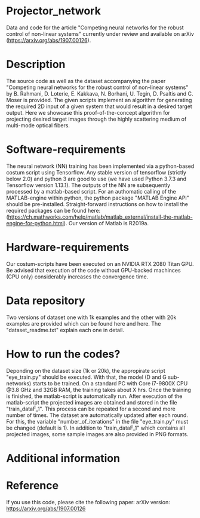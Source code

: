 # Projector_network
Data and code for the article "Competing neural networks for the robust control of non-linear systems" currently under review and available on arXiv (https://arxiv.org/abs/1907.00126).


# Description
The source code as well as the dataset accompanying the paper "Competing neural networks for the robust control of non-linear systems" by B. Rahmani, D. Loterie, E. Kakkava, N. Borhani, U. Tegin, D. Psaltis and C. Moser is provided. The given scripts implement an algorithm for generating the required 2D input of a given system that would result in a desired target output. Here we showcase this proof-of-the-concept algorithm for projecting desired target images through the highly scattering medium of multi-mode optical fibers. 

# Software-requirements
The neural network (NN) training has been implemented via a python-based costum script using Tensorflow. Any stable version of tensorflow (strictly below 2.0) and python 3 are good to use (we have used Python 3.7.3 and Tensorflow version 1.13.1). The outputs of the NN are subsequently processed by a matlab-based script. For an authomatic calling of the MATLAB-engine within python, the python package "MATLAB Engine API" should be pre-installed. Straight-forward instructions on how to install the required packages can be found here: (https://ch.mathworks.com/help/matlab/matlab_external/install-the-matlab-engine-for-python.html). Our version of Matlab is R2019a.


# Hardware-requirements
Our costum-scripts have been executed on an NVIDIA RTX 2080 Titan GPU. Be advised that execution of the code without GPU-backed machinces (CPU only) considerably increases the convergence time.


# Data repository

Two versions of dataset one with 1k examples and the other with 20k examples are provided which can be found here and here. The "dataset_readme.txt" explain each one in detail.


# How to run the codes?
Deponding on the dataset size (1k or 20k), the appropirate script "eye_train.py" should be executed. With that, the model (D and G sub-networks) starts to be trained. On a standard PC with Core i7-9800X CPU @3.8 GHz and 32GB RAM, the training takes about X hrs. Once the training is finished, the matlab-script is automatically run. After execution of the matlab-script the projected images are obtained and stored in the file "train_dataF_1". This process can be repeated for a second and more number of times. The dataset are automatically updated after each round. For this, the variable "number_of_iterations" in the file "eye_train.py" must be changed (default is 1). In addition to "train_dataF_1" which contains all projected images, some sample images are also provided in PNG formats.
# Additional information



# Reference
If you use this code, please cite the following paper:
arXiv version: https://arxiv.org/abs/1907.00126
  

